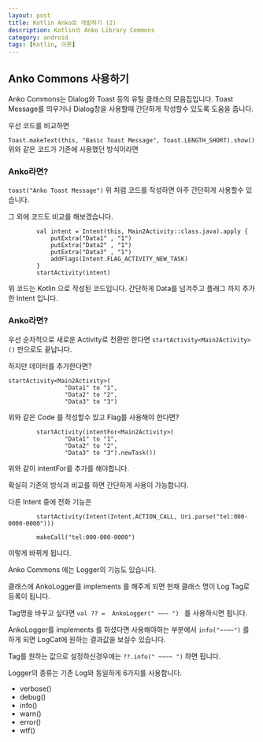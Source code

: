 ```yaml
---
layout: post
title: Kotlin Anko로 개발하기 (2)
description: Kotlin의 Anko Library Commons
category: android
tags: [Kotlin, 이론]
---
```


## Anko Commons 사용하기

Anko Commons는 
Dialog와 Toast 등의 유틸 클래스의 모음집입니다. Toast Message를 띄우거나 Dialog창을 사용할때 간단하게 작성할수 있도록 도움을 줍니다.

우선 코드를 비교하면

```Toast.makeText(this, "Basic Toast Message", Toast.LENGTH_SHORT).show()```
위와 같은 코드가 기존에 사용했던 방식이라면 

### Anko라면?

``` toast("Anko Toast Message") ```
위 처럼 코드를 작성하면 아주 간단하게 사용할수 있습니다.

그 외에 코드도 비교를 해보겠습니다.

```
        val intent = Intent(this, Main2Activity::class.java).apply {
            putExtra("Data1" , "1")
            putExtra("Data2" , "1")
            putExtra("Data3" , "1")
            addFlags(Intent.FLAG_ACTIVITY_NEW_TASK)
        }
        startActivity(intent)
```
위 코드는 Kotlin 으로 작성된 코드입니다.
간단하게 Data를 넘겨주고 플래그 까지 추가한 Intent 입니다.

### Anko라면?

우선 순차적으로 새로운 Activity로 전환만 한다면
```startActivity<Main2Activity>()```
만으로도 끝납니다.

하지만 데이터를 추가한다면?
```
startActivity<Main2Activity>(
                "Data1" to "1",
                "Data2" to "2",
                "Data3" to "3")
```
위와 같은 Code 를 작성할수 있고 Flag를 사용해야 한다면?

```
        startActivity(intentFor<Main2Activity>(
                "Data1" to "1",
                "Data2" to "2",
                "Data3" to "3").newTask())
```

위와 같이 intentFor를 추가를 해야합니다.

확실히 기존의 방식과 비교를 하면 간단하게 사용이 가능합니다.

다른 Intent 중에 전화 기능은 

```
        startActivity(Intent(Intent.ACTION_CALL, Uri.parse("tel:000-0000-0000")))
        
        makeCall("tel:000-000-0000")
```
이렇게 바뀌게 됩니다.

Anko Commons 에는 Logger의 기능도 있습니다.

클래스에 AnkoLogger를 implements 를 해주게 되면 
현재 클래스 명이 Log Tag로 등록이 됩니다.

Tag명을 바꾸고 싶다면 
```val ?? =  AnkoLogger(" ~~~ ") ```
를 사용하시면 됩니다.

AnkoLogger를 implements 를 하셨다면 
사용해야하는 부분에서 `info("~~~~")` 를 하게 되면 LogCat에 원하는 결과값을 보실수 있습니다.

Tag를 원하는 값으로 설정하신경우에는 `??.info(" ~~~~ ")` 하면 됩니다.

Logger의 종류는 기존 Log와 동일하게 6가지를 사용합니다.

 * verbose()
 * debug()
 * info()
 * warn()
 * error()
 * wtf()
 
